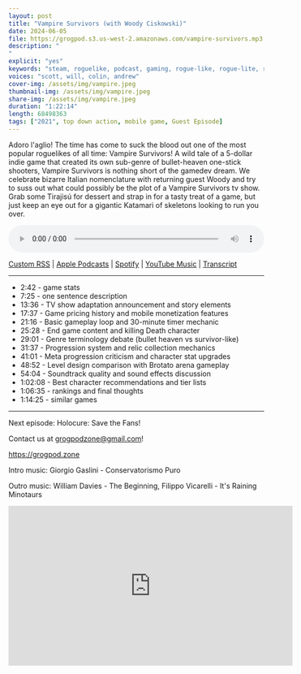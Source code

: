 ```yaml
---
layout: post
title: "Vampire Survivors (with Woody Ciskowski)"
date: 2024-06-05
file: https://grogpod.s3.us-west-2.amazonaws.com/vampire-survivors.mp3
description: "
"
explicit: "yes" 
keywords: "steam, roguelike, podcast, gaming, rogue-like, rogue-lite, roguelite, vampire survivors"
voices: "scott, will, colin, andrew"
cover-img: /assets/img/vampire.jpeg
thumbnail-img: /assets/img/vampire.jpeg
share-img: /assets/img/vampire.jpeg
duration: "1:22:14"
length: 68498363 
tags: ["2021", top down action, mobile game, Guest Episode]
---
```


Adoro l'aglio! The time has come to suck the blood out one of the most popular roguelikes of all time: Vampire Survivors! A wild tale of a 5-dollar indie game that created its own sub-genre of bullet-heaven one-stick shooters, Vampire Survivors is nothing short of the gamedev dream. We celebrate bizarre Italian nomenclature with returning guest Woody and try to suss out what could possibly be the plot of a Vampire Survivors tv show. Grab some Tirajisú for dessert and strap in for a tasty treat of a game, but just keep an eye out for a gigantic Katamari of skeletons looking to run you over.


<div class="container">
  <audio controls style="width: 100%;">
    <source src="https://grogpod.s3.us-west-2.amazonaws.com/vampire-survivors.mp3" type="audio/mpeg">
  </audio>
</div>

[Custom RSS](https://grogpod.zone/feed.xml) | [Apple Podcasts](https://podcasts.apple.com/us/podcast/vampire-survivors-with-woody-ciskowski/id1650474911?i=1000657936349) | [Spotify](https://open.spotify.com/episode/3P5qt10T3DpF0d40YXTXBw?si=PMlGP8iRRHaxCa9W4mZ3lQ) | [YouTube Music](https://www.youtube.com/playlist?list=PL-ShOmyMvd4jYFChE6tgj0JYG8RKK4xe0) | [Transcript](https://github.com/ScottBurger/going_rogue_podcast/blob/master/docs/transcripts/vampire_survivors.txt) 

---
* 2:42 - game stats
* 7:25 - one sentence description
* 13:36 - TV show adaptation announcement and story elements
* 17:37 - Game pricing history and mobile monetization features
* 21:16 - Basic gameplay loop and 30-minute timer mechanic
* 25:28 - End game content and killing Death character
* 29:01 - Genre terminology debate (bullet heaven vs survivor-like)
* 31:37 - Progression system and relic collection mechanics
* 41:01 - Meta progression criticism and character stat upgrades
* 48:52 - Level design comparison with Brotato arena gameplay
* 54:04 - Soundtrack quality and sound effects discussion
* 1:02:08 - Best character recommendations and tier lists
* 1:06:35 - rankings and final thoughts
* 1:14:25 - similar games

---


Next episode: Holocure: Save the Fans!

Contact us at grogpodzone@gmail.com!

https://grogpod.zone

Intro music: Giorgio Gaslini - Conservatorismo Puro

Outro music: William Davies‎‎ - The Beginning, Filippo Vicarelli - It's Raining Minotaurs

<div class="embed-responsive embed-responsive-16by9">
<iframe width="560" height="315" src="https://www.youtube.com/embed/6RGUOLD3u-c" title="YouTube video player" frameborder="0" allow="accelerometer; autoplay; clipboard-write; encrypted-media; gyroscope; picture-in-picture" allowfullscreen></iframe>
</div>

